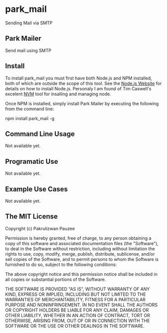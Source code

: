 park_mail
=========

Sending Mail via SMTP

## Park Mailer

Send mail using SMTP

## Install

To install park_mail you must first have both Node.js and NPM installed, both of which are outside the scope of this tool. See the [Node.js Website](http://nodejs.org) for details on how to install Node.js. Personaly I am found of Tim Caswell's excelent [NVM](https://github.com/creationix/nvm) tool for insalling and managing node.

Once NPM is installed, simply install Park Mailer by executing the following from the command line:

  npm install park_mail -g


## Command Line Usage

Not available yet.

## Programatic Use

Not available yet.

## Example Use Cases

Not available yet.

## The MIT License

Copyright (c) Pakrulizwan Pauzee

Permission is hereby granted, free of charge, to any person obtaining a copy of this software and associated documentation files (the "Software"), to deal in the Software without restriction, including without limitation the rights to use, copy, modify, merge, publish, distribute, sublicense, and/or sell copies of the Software, and to permit persons to whom the Software is furnished to do so, subject to the following conditions:

The above copyright notice and this permission notice shall be included in all copies or substantial portions of the Software.

THE SOFTWARE IS PROVIDED "AS IS", WITHOUT WARRANTY OF ANY KIND, EXPRESS OR IMPLIED, INCLUDING BUT NOT LIMITED TO THE WARRANTIES OF MERCHANTABILITY, FITNESS FOR A PARTICULAR PURPOSE AND NONINFRINGEMENT. IN NO EVENT SHALL THE AUTHORS OR COPYRIGHT HOLDERS BE LIABLE FOR ANY CLAIM, DAMAGES OR OTHER LIABILITY, WHETHER IN AN ACTION OF CONTRACT, TORT OR OTHERWISE, ARISING FROM, OUT OF OR IN CONNECTION WITH THE SOFTWARE OR THE USE OR OTHER DEALINGS IN THE SOFTWARE.
